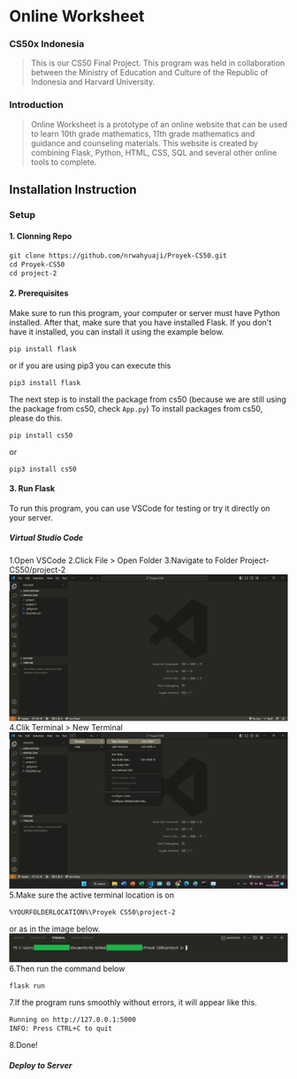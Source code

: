 # Online Worksheet
### CS50x Indonesia

> This is our CS50 Final Project. This program was held in collaboration between the Ministry of Education and Culture of the Republic of Indonesia and Harvard University.

### Introduction
> Online Worksheet is a prototype of an online website that can be used to learn 10th grade mathematics, 11th grade mathematics and guidance and counseling materials. This website is created by combining Flask, Python, HTML, CSS, SQL and several other online tools to complete.

## Installation Instruction
### Setup
#### 1. Clonning Repo
    git clone https://github.com/nrwahyuaji/Proyek-CS50.git
    cd Proyek-CS50
    cd project-2
#### 2. Prerequisites
Make sure to run this program, your computer or server must have Python installed.
After that, make sure that you have installed Flask. If you don't have it installed, you can install it using the example below.

    pip install flask
or if you are using pip3 you can execute this

    pip3 install flask
The next step is to install the package from cs50 (because we are still using the package from cs50, check `App.py`)
To install packages from cs50, please do this.

    pip install cs50
   or
   

    pip3 install cs50

#### 3. Run Flask
To run this program, you can use VSCode for testing or try it directly on your server.
##### Virtual Studio Code
1.Open VSCode
2.Click File > Open Folder
3.Navigate to Folder Project-CS50/project-2
![enter image description here](https://github.com/nrwahyuaji/Proyek-CS50/raw/master/project-2/static/img/project-2-folder.png)
4.Clik Terminal > New Terminal
![enter image description here](https://github.com/nrwahyuaji/Proyek-CS50/raw/master/project-2/static/img/new-terminal.png)
5.Make sure the active terminal location is on

    %YOURFOLDERLOCATION%\Proyek CS50\project-2
 
or as in the image below.
![enter image description here](https://github.com/nrwahyuaji/Proyek-CS50/raw/master/project-2/static/img/terminal-location.png)
6.Then run the command below

    flask run

7.If the program runs smoothly without errors, it will appear like this.

    Running on http://127.0.0.1:5000
    INFO: Press CTRL+C to quit

8.Done!

##### Deploy to Server

